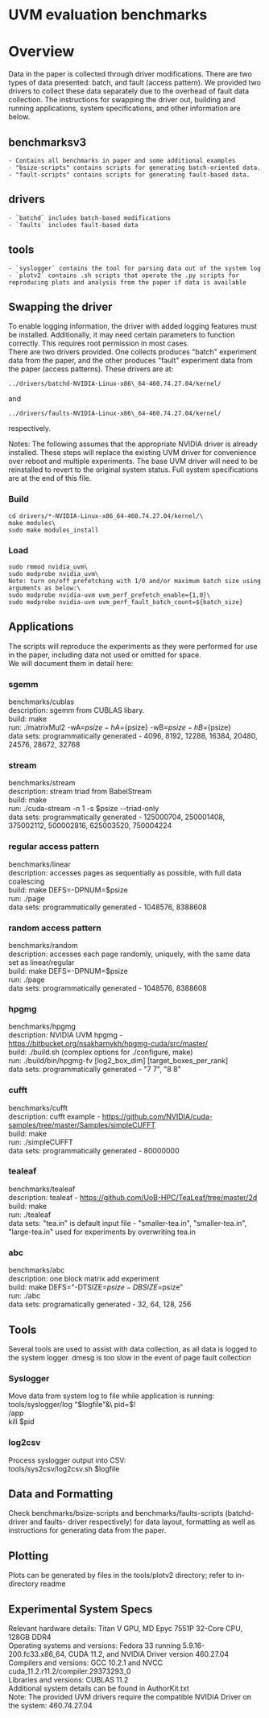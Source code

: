 # UVM evaluation benchmarks

# Overview
Data in the paper is collected through driver modifications. There are two types of data presented: batch, and fault (access pattern).
We provided two drivers to collect these data separately due to the overhead of fault data collection. The 
instructions for swapping the driver out, building and running applications, system specifications, and
other information are below.

## benchmarksv3
    - Contains all benchmarks in paper and some additional examples
    - "bsize-scripts" contains scripts for generating batch-oriented data.
    - "fault-scripts" contains scripts for generating fault-based data.
## drivers
    - `batchd` includes batch-based modifications
    - `faults` includes fault-based data
## tools
    - `syslogger` contains the tool for parsing data out of the system log
    - `plotv2` contains .sh scripts that operate the .py scripts for reproducing plots and analysis from the paper if data is available

## Swapping the driver
To enable logging information, the driver with added logging features must be installed. Additionally, it may
need certain parameters to function correctly. This requires root permission in most cases.\
There are two drivers provided. One collects produces "batch" experiment data from the paper, and the other produces
"fault" experiment data from the paper (access patterns). These drivers are at:

```
../drivers/batchd-NVIDIA-Linux-x86\_64-460.74.27.04/kernel/
```

and

```
../drivers/faults-NVIDIA-Linux-x86\_64-460.74.27.04/kernel/
```

respectively.

Notes: The following assumes that the appropriate NVIDIA driver is already installed. These steps will replace the 
existing UVM driver for convenience over reboot and multiple experiments. The base UVM driver will need to 
be reinstalled to revert to the original system status. Full system specifications are at the end of this file.

### Build
```
cd drivers/*-NVIDIA-Linux-x86_64-460.74.27.04/kernel/\
make modules\
sudo make modules_install
```

### Load
```
sudo rmmod nvidia_uvm\
sudo modprobe nvidia_uvm\
Note: turn on/off prefetching with 1/0 and/or maximum batch size using arguments as below:\
sudo modprobe nvidia-uvm uvm_perf_prefetch_enable={1,0}\
sudo modprobe nvidia-uvm uvm_perf_fault_batch_count=${batch_size}
```

## Applications
The scripts will reproduce the experiments as they were performed for use in the paper, including data not used or omitted for space.\
We will document them in detail here:

### sgemm
benchmarks/cublas\
description: sgemm from CUBLAS libary.\
build: make\
run: ./matrixMul2 -wA=${psize} -hA=${psize} -wB=${psize} -hB=${psize}\
data sets: programmatically generated - 4096, 8192, 12288, 16384, 20480, 24576, 28672, 32768

### stream
benchmarks/stream\
description: stream triad from BabelStream\
build: make\
run: ./cuda-stream -n 1 -s $psize --triad-only\
data sets: programmatically generated - 125000704, 250001408, 375002112, 500002816, 625003520, 750004224

### regular access pattern
benchmarks/linear\
description: accesses pages as sequentially as possible, with full data coalescing\
build: make DEFS=-DPNUM=$psize\
run: ./page\
data sets: programmatically generated - 1048576, 8388608

### random access pattern
benchmarks/random\
description: accesses each page randomly, uniquely, with the same data set as linear/regular\
build: make DEFS=-DPNUM=$psize\
run: ./page\
data sets: programmatically generated - 1048576, 8388608

### hpgmg
benchmarks/hpgmg\
description: NVIDIA UVM hpgmg - https://bitbucket.org/nsakharnykh/hpgmg-cuda/src/master/ \
build: ./build.sh (complex options for ./configure, make)\
run: ./build/bin/hpgmg-fv [log2_box_dim]  [target_boxes_per_rank]\
data sets: programmatically generated - "7 7", "8 8"

### cufft
benchmarks/cufft\
description: cufft example - https://github.com/NVIDIA/cuda-samples/tree/master/Samples/simpleCUFFT \
build: make\
run: ./simpleCUFFT\
data sets: programmatically generated - 80000000

### tealeaf
benchmarks/tealeaf\
description: tealeaf - https://github.com/UoB-HPC/TeaLeaf/tree/master/2d \
build: make\
run: ./tealeaf\
data sets: "tea.in" is default input file - "smaller-tea.in", "smaller-tea.in", "large-tea.in" used for experiments by overwriting tea.in

### abc
benchmarks/abc\
description: one block matrix add experiment\
build: make DEFS="-DTSIZE=$psize -DBSIZE=$psize"\
run: ./abc\
data sets: programatically generated - 32, 64, 128, 256

## Tools
Several tools are used to assist with data collection, as all data is logged to the system logger. dmesg is too slow in the event of page fault collection

### Syslogger
Move data from system log to file while application is running:\
tools/syslogger/log "$logfile"&\
pid=$!\
<path>/app\
kill $pid

### log2csv
Process syslogger output into CSV:\
tools/sys2csv/log2csv.sh $logfile

## Data and Formatting
Check benchmarks/bsize-scripts and benchmarks/faults-scripts (batchd- driver and faults- driver respectively) 
for data layout, formatting as well as instructions for generating data from the paper.

## Plotting
Plots can be generated by files in the tools/plotv2 directory; refer to in-directory readme

## Experimental System Specs
Relevant hardware details: Titan V GPU, MD Epyc 7551P 32-Core CPU, 128GB DDR4\
Operating systems and versions: Fedora 33 running 5.9.16-200.fc33.x86\_64, CUDA 11.2, and NVIDIA Driver version 460.27.04\
Compilers and versions: GCC 10.2.1 and NVCC cuda\_11.2.r11.2/compiler.29373293\_0\
Libraries and versions: CUBLAS 11.2\
Additional system details can be found in AuthorKit.txt\
Note: The provided UVM drivers require the compatible NVIDIA Driver on the system: 460.74.27.04


